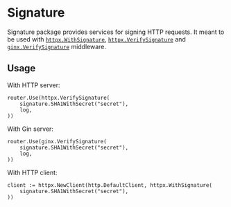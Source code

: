 # Signature

Signature package provides services for signing HTTP requests. It meant to be used with [`httpx.WithSignature`](../httpx/README.md#withsignature), [`httpx.VerifySignature`](../httpx/README.md#verifysignature) and  [`ginx.VerifySignature`](../ginx/README.md#verifysignature) middleware.

## Usage

With HTTP server:

```golang
router.Use(httpx.VerifySignature(
    signature.SHA1WithSecret("secret"),
    log,
))
``` 

With Gin server:

```golang
router.Use(ginx.VerifySignature(
    signature.SHA1WithSecret("secret"),
    log,
))
``` 

With HTTP client:

```golang
client := httpx.NewClient(http.DefaultClient, httpx.WithSignature(
	signature.SHA1WithSecret("secret"),
))
``` 
